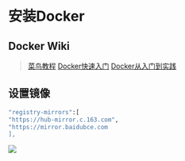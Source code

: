 <meta name="referrer" content="no-referrer"/>

# 安装Docker

## Docker Wiki

> [菜鸟教程](https://www.runoob.com/docker/ubuntu-docker-install.html)
> [Docker快速入门](https://docker.easydoc.net/doc/81170005/cCewZWoN/lTKfePfP)
> [Docker从入门到实践](https://yeasy.gitbook.io/docker\_practice/)

## 设置镜像

```bash
"registry-mirrors":[
"https://hub-mirror.c.163.com",
"https://mirror.baidubce.com
],
```

![](https://i0.hdslb.com/bfs/album/08233021462e2c854ec36617748cd7e90f65b49d.png)
